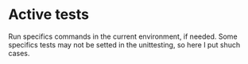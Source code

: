 # Active tests

Run specifics commands in the current environment, if needed. Some specifics tests may not be setted in the unittesting, so here I put shuch cases.
